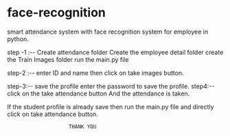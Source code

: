 # face-recognition
smart attendance system with face recognition system for employee in python.




step -1 :-- Create attendance folder
	Create the employee detail folder
	create the Train Images folder
	run the main.py file

step-2 :-- enter ID and name then click on take images button.

step-3:-- save the profile 
	enter the password to save the profile.
step4:-- click on the take attendance button
	And the attendance is taken.

If the student profile is already save then run the main.py file
and directly click on take attendance button.
 

						
						THANK YOU
